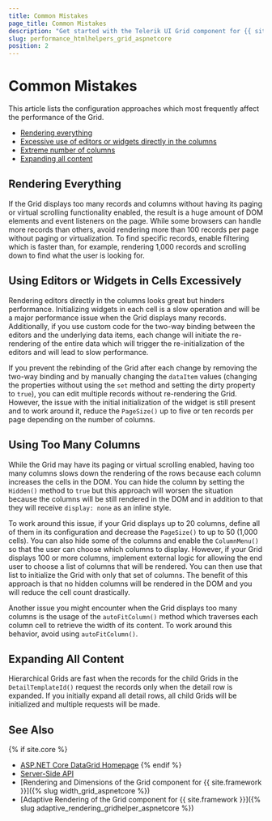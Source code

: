 ```yaml
---
title: Common Mistakes
page_title: Common Mistakes
description: "Get started with the Telerik UI Grid component for {{ site.framework }} and learn how to avoid and handle the most common performance mistakes."
slug: performance_htmlhelpers_grid_aspnetcore
position: 2
---
```


# Common Mistakes

This article lists the configuration approaches which most frequently affect the performance of the Grid.

* [Rendering everything](#rendering-everything)
* [Excessive use of editors or widgets directly in the columns](#using-editors-or-widgets-in-cells-excessively)
* [Extreme number of columns](#using-too-many-columns)
* [Expanding all content](#expanding-all-content)

## Rendering Everything

If the Grid displays too many records and columns without having its paging or virtual scrolling functionality enabled, the result is a huge amount of DOM elements and event listeners on the page. While some browsers can handle more records than others, avoid rendering more than 100 records per page without paging or virtualization. To find specific records, enable filtering which is faster than, for example, rendering 1,000 records and scrolling down to find what the user is looking for.

## Using Editors or Widgets in Cells Excessively

Rendering editors directly in the columns looks great but hinders performance. Initializing widgets in each cell is a slow operation and will be a major performance issue when the Grid displays many records. Additionally, if you use custom code for the two-way binding between the editors and the underlying data items, each change will initiate the re-rendering of the entire data which will trigger the re-initialization of the editors  and will lead to slow performance.

If you prevent the rebinding of the Grid after each change by removing the two-way binding and by manually changing the `dataItem` values (changing the properties without using the `set` method and setting the dirty property to `true`), you can edit multiple records without re-rendering the Grid. However, the issue with the initial initialization of the widget is still present and to work around it, reduce the `PageSize()` up to five or ten records per page depending on the number of columns.

## Using Too Many Columns

While the Grid may have its paging or virtual scrolling enabled, having too many columns slows down the rendering of the rows because each column increases the cells in the DOM. You can hide the column by setting the `Hidden()` method to `true` but this approach will worsen the situation because the columns will be still rendered in the DOM and in addition to that they will receive `display: none` as an inline style.

To work around this issue, if your Grid displays up to 20 columns, define all of them in its configuration and decrease the `PageSize()` to up to 50 (1,000 cells). You can also hide some of the columns and enable the `ColumnMenu()` so that the user can choose which columns to display. However, if your Grid displays 100 or more columns, implement external logic for allowing the end user to choose a list of columns that will be rendered. You can then use that list to initialize the Grid with only that set of columns. The benefit of this approach is that no hidden columns will be rendered in the DOM and you will reduce the cell count drastically.

Another issue you might encounter when the Grid displays too many columns is the usage of the `autoFitColumn()` method which traverses each column cell to retrieve the width of its content. To work around this behavior, avoid using `autoFitColumn()`.

## Expanding All Content

Hierarchical Grids are fast when the records for the child Grids in the `DetailTemplateId()` request the records only when the detail row is expanded. If you initially expand all detail rows, all child Grids will be initialized and multiple requests will be made.

## See Also

{% if site.core %}
* [ASP.NET Core DataGrid Homepage](https://www.telerik.com/aspnet-core-ui/grid)
{% endif %}
* [Server-Side API](/api/grid)
* [Rendering and Dimensions of the Grid component for {{ site.framework }}]({% slug width_grid_aspnetcore %})
* [Adaptive Rendering of the Grid component for {{ site.framework }}]({% slug adaptive_rendering_gridhelper_aspnetcore %})
